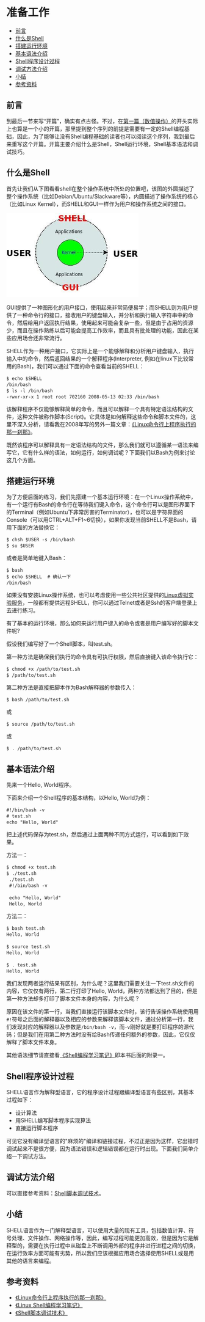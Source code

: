 # 准备工作

-    [前言](#toc_22391_32127_1)
-    [什么是Shell](#toc_22391_32127_2)
-    [搭建运行环境](#toc_22391_32127_3)
-    [基本语法介绍](#toc_22391_32127_4)
-    [Shell程序设计过程](#toc_22391_32127_5)
-    [调试方法介绍](#toc_22391_32127_6)
-    [小结](#toc_22391_32127_7)
-    [参考资料](#toc_22391_32127_8)


<span id="toc_22391_32127_1"></span>
## 前言

到最后一节来写“开篇”，确实有点古怪。不过，在[第一篇（数值操作）](http://www.tinylab.org/Shell-numeric-calculation/)的开头实际上也算是一个小的开篇，那里提到整个序列的前提是需要有一定的Shell编程基础，因此，为了能够让没有Shell编程基础的读者也可以阅读这个序列，我到最后来重写这个开篇。开篇主要介绍什么是Shell，Shell运行环境，Shell基本语法和调试技巧。

<span id="toc_22391_32127_2"></span>
## 什么是Shell

首先让我们从下图看看shell在整个操作系统中所处的位置吧，该图的外圆描述了整个操作系统（比如Debian/Ubuntu/Slackware等），内圆描述了操作系统的核心（比如Linux Kernel），而SHELL和GUI一样作为用户和操作系统之间的接口。

![Shell和GUI用户接口](pic/UI_Shell_and_GUI.jpg)

GUI提供了一种图形化的用户接口，使用起来非常简便易学；而SHELL则为用户提供了一种命令行的接口，接收用户的键盘输入，并分析和执行输入字符串中的命令，然后给用户返回执行结果，使用起来可能会复杂一些，但是由于占用的资源少，而且在操作熟练以后可能会提高工作效率，而且具有批处理的功能，因此在某些应用场合还非常流行。

SHELL作为一种用户接口，它实际上是一个能够解释和分析用户键盘输入，执行输入中的命令，然后返回结果的一个解释程序(Interpreter, 例如在linux下比较常用的Bash)，我们可以通过下面的命令查看当前的SHELL：

```
$ echo $SHELL
/bin/bash
$ ls -l /bin/bash
-rwxr-xr-x 1 root root 702160 2008-05-13 02:33 /bin/bash
```

该解释程序不仅能够解释简单的命令，而且可以解释一个具有特定语法结构的文件，这种文件被称作脚本(Script)。它具体是如何解释这些命令和脚本文件的，这里不深入分析，请看我在2008年写的另外一篇文章：[《Linux命令行上程序执行的那一刹那》](http://www.cppblog.com/cuijixin/archive/2008/03/14/44463.html)。

既然该程序可以解释具有一定语法结构的文件，那么我们就可以遵循某一语法来编写它，它有什么样的语法，如何运行，如何调试呢？下面我们以Bash为例来讨论这几个方面。

<span id="toc_22391_32127_3"></span>
## 搭建运行环境

为了方便后面的练习，我们先搭建一个基本运行环境：在一个Linux操作系统中，有一个运行有Bash的命令行在等待我们键入命令，这个命令行可以是图形界面下的Terminal（例如Ubuntu下非常厉害的Terminator），也可以是字符界面的Console（可以用CTRL+ALT+F1~6切换），如果你发现当前SHELL不是Bash，请用下面的方法替换它：

```
$ chsh $USER -s /bin/bash
$ su $USER
```

或者是简单地键入Bash：

```
$ bash
$ echo $SHELL  # 确认一下
/bin/bash
```

如果没有安装Linux操作系统，也可以考虑使用一些公共社区提供的[Linux虚拟实验服务](http://www.tinylab.org/free-online-linux-labs/)，一般都有提供远程SHELL，你可以通过Telnet或者是Ssh的客户端登录上去进行练习。

有了基本的运行环境，那么如何来运行用户键入的命令或者是用户编写好的脚本文件呢?

假设我们编写好了一个Shell脚本，叫test.sh。

第一种方法是确保我们执行的命令具有可执行权限，然后直接键入该命令执行它：

```
$ chmod +x /path/to/test.sh
$ /path/to/test.sh
```

第二种方法是直接把脚本作为Bash解释器的参数传入：

```
$ bash /path/to/test.sh
```

或

```
$ source /path/to/test.sh
```

或

```
$ . /path/to/test.sh
```

<span id="toc_22391_32127_4"></span>
## 基本语法介绍

先来一个Hello, World程序。

下面来介绍一个Shell程序的基本结构，以Hello, World为例：

```
#!/bin/bash -v
# test.sh
echo "Hello, World"
```

把上述代码保存为test.sh，然后通过上面两种不同方式运行，可以看到如下效果。

方法一：

```
$ chmod +x test.sh
$ ./test.sh
 ./test.sh
 #!/bin/bash -v

 echo "Hello, World"
 Hello, World
```

方法二：

```
$ bash test.sh
Hello, World

$ source test.sh
Hello, World

$ . test.sh
Hello, World
```

我们发现两者运行结果有区别，为什么呢？这里我们需要关注一下test.sh文件的内容，它仅仅有两行，第二行打印了Hello, World，两种方法都达到了目的，但是第一种方法却多打印了脚本文件本身的内容，为什么呢？

原因在该文件的第一行，当我们直接运行该脚本文件时，该行告诉操作系统使用用`#!`符号之后面的解释器以及相应的参数来解释该脚本文件，通过分析第一行，我们发现对应的解释器以及参数是`/bin/bash -v`，而`-v`刚好就是要打印程序的源代码；但是我们在用第二种方法时没有给Bash传递任何额外的参数，因此，它仅仅解释了脚本文件本身。

其他语法细节请直接看[《Shell编程学习笔记》](http://www.tinylab.org/shell-programming-study-notes/)即本书后面的附录一。

<span id="toc_22391_32127_5"></span>
## Shell程序设计过程

SHELL语言作为解释型语言，它的程序设计过程跟编译型语言有些区别，其基本过程如下：

- 设计算法
- 用SHELL编写脚本程序实现算法
- 直接运行脚本程序

可见它没有编译型语言的"麻烦的"编译和链接过程，不过正是因为这样，它出错时调试起来不是很方便，因为语法错误和逻辑错误都在运行时出现。下面我们简单介绍一下调试方法。

<span id="toc_22391_32127_6"></span>
## 调试方法介绍

可以直接参考资料：[Shell脚本调试技术](http://www.ibm.com/developerworks/cn/linux/l-cn-shell-debug/index.html)。

<span id="toc_22391_32127_7"></span>
## 小结

SHELL语言作为一门解释型语言，可以使用大量的现有工具，包括数值计算、符号处理、文件操作、网络操作等，因此，编写过程可能更加高效，但是因为它是解释型的，需要在执行过程中从磁盘上不断调用外部的程序并进行进程之间的切换，在运行效率方面可能有劣势，所以我们应该根据应用场合选择使用SHELL或是用其他的语言来编程。

<span id="toc_22391_32127_8"></span>
## 参考资料

- [《Linux命令行上程序执行的那一刹那》](http://www.cppblog.com/cuijixin/archive/2008/03/14/44463.html)
- [《Linux Shell编程学习笔记》](http://www.tinylab.org/shell-programming-study-notes/)
- [《Shell脚本调试技术》](http://www.ibm.com/developerworks/cn/linux/l-cn-shell-debug/index.html)
